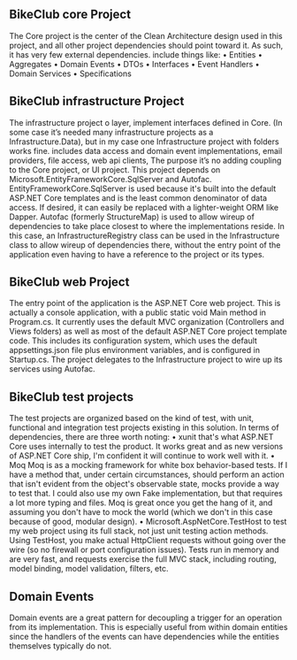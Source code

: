 ## BikeClub core Project
The Core project is the center of the Clean Architecture design used in this project, and all other project dependencies should point toward it. As such, it has very few external dependencies. include things like:
•	Entities
•	Aggregates
•	Domain Events
•	DTOs
•	Interfaces
•	Event Handlers
•	Domain Services
•	Specifications
## BikeClub infrastructure Project
The infrastructure project o layer, implement interfaces defined in Core. (In some case it’s needed many infrastructure projects as a Infrastructure.Data), but in my case one Infrastructure project with folders works fine. includes data access and domain event implementations, email providers, file access, web api clients, The purpose it’s no adding coupling to the Core project, or UI project.
This project depends on Microsoft.EntityFrameworkCore.SqlServer and Autofac. EntityFrameworkCore.SqlServer is used because it's built into the default ASP.NET Core templates and is the least common denominator of data access. If desired, it can easily be replaced with a lighter-weight ORM like Dapper. Autofac (formerly StructureMap) is used to allow wireup of dependencies to take place closest to where the implementations reside. In this case, an InfrastructureRegistry class can be used in the Infrastructure class to allow wireup of dependencies there, without the entry point of the application even having to have a reference to the project or its types. 
## BikeClub web Project
The entry point of the application is the ASP.NET Core web project. This is actually a console application, with a public static void Main method in Program.cs. It currently uses the default MVC organization (Controllers and Views folders) as well as most of the default ASP.NET Core project template code. This includes its configuration system, which uses the default appsettings.json file plus environment variables, and is configured in Startup.cs. The project delegates to the Infrastructure project to wire up its services using Autofac.
## BikeClub test projects
The test projects are organized based on the kind of test, with unit, functional and integration test projects existing in this solution. In terms of dependencies, there are three worth noting:
•	xunit  that's what ASP.NET Core uses internally to test the product. It works great and as new versions of ASP.NET Core ship, I'm confident it will continue to work well with it.
•	Moq  Moq is as a mocking framework for white box behavior-based tests. If I have a method that, under certain circumstances, should perform an action that isn't evident from the object's observable state, mocks provide a way to test that. I could also use my own Fake implementation, but that requires a lot more typing and files. Moq is great once you get the hang of it, and assuming you don't have to mock the world (which we don't in this case because of good, modular design).
•	Microsoft.AspNetCore.TestHost to test my web project using its full stack, not just unit testing action methods. Using TestHost, you make actual HttpClient requests without going over the wire (so no firewall or port configuration issues). Tests run in memory and are very fast, and requests exercise the full MVC stack, including routing, model binding, model validation, filters, etc.
## Domain Events
Domain events are a great pattern for decoupling a trigger for an operation from its implementation. This is especially useful from within domain entities since the handlers of the events can have dependencies while the entities themselves typically do not. 

